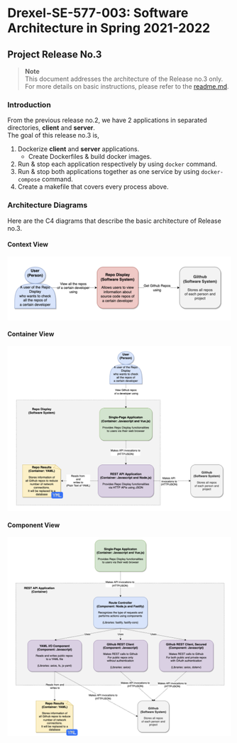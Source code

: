 # Drexel-SE-577-003: Software Architecture in Spring 2021-2022

## Project Release No.3
> **Note**   
This document addresses the architecture of the Release no.3 only.  
For more details on basic instructions, please refer to the [readme.md](readme.md).  
### Introduction
From the previous release no.2, we have 2 applications in separated directories, **client** and **server**.  
The goal of this release no.3 is,
1. Dockerize **client** and **server** applications.
    - Create Dockerfiles & build docker images.
2. Run & stop each application respectively by using `docker` command.
3. Run & stop both applications together as one service by using `docker-compose` command.
4. Create a makefile that covers every process above.  



### Architecture Diagrams
Here are the C4 diagrams that describe the basic architecture of Release no.3.  
#### Context View  
![image](./screenshots/C4-001-Context.png)
#### Container View
![image](./screenshots/C4-002-Container.png)
#### Component View
![image](./screenshots/C4-003-Component.png)
